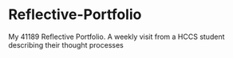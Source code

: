 # Reflective-Portfolio
My 41189 Reflective Portfolio. A weekly visit from a HCCS student describing their thought processes
